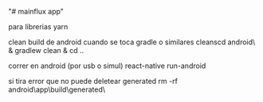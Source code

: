 "# mainflux app" 

para librerias
yarn

clean build de android cuando se toca gradle o similares
cleanscd android\ & gradlew clean & cd ..

correr en android (por usb o simul)
react-native run-android

si tira error que no puede deletear generated
rm -rf  android\app\build\generated\


